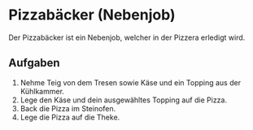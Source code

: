 # Pizzabäcker (Nebenjob)
Der Pizzabäcker ist ein Nebenjob, welcher in der Pizzera erledigt wird.

## Aufgaben
1. Nehme Teig von dem Tresen sowie Käse und ein Topping aus der Kühlkammer.
2. Lege den Käse und dein ausgewähltes Topping auf die Pizza.
3. Back die Pizza im Steinofen.
4. Lege die Pizza auf die Theke.